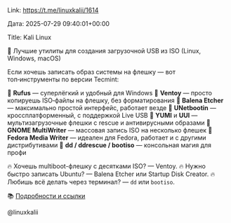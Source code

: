 Link: https://t.me/linuxkalii/1614

Дата: 2025-07-29 09:40:01+00:00

Title: Kali Linux

💽 Лучшие утилиты для создания загрузочной USB из ISO (Linux,
Windows, macOS)

Если хочешь записать образ системы на флешку — вот
топ‑инструменты по версии Tecmint:

🔹 **Rufus** — суперлёгкий и удобный для Windows
🔹 **Ventoy** — просто копируешь ISO‑файлы на флешку, без
форматирования
🔹 **Balena Etcher** — максимально простой интерфейс,
работает везде
🔹 **UNetbootin** — кроссплатформенный, с поддержкой Live USB
🔹 **YUMI** и **UUI** — мультизагрузочные флешки с rescue и
антивирусными образами
🔹 **GNOME MultiWriter** — массовая запись ISO на несколько
флешек
🔹 **Fedora Media Writer** — идеален для Fedora, работает и с
другими дистрибутивами
🔹 **dd / ddrescue / bootiso** — консольная магия для профи

🔥 Хочешь multiboot-флешку с десятками ISO? — Ventoy.
🔥 Нужно быстро записать Ubuntu? — Balena Etcher или Startup
Disk Creator.
🔥 Любишь всё делать через терминал? — `dd` или `bootiso`.

📚 [Подробности и ссылки](https://tecmint.com/linux-bootable-usb-creators/)

@linuxkalii

